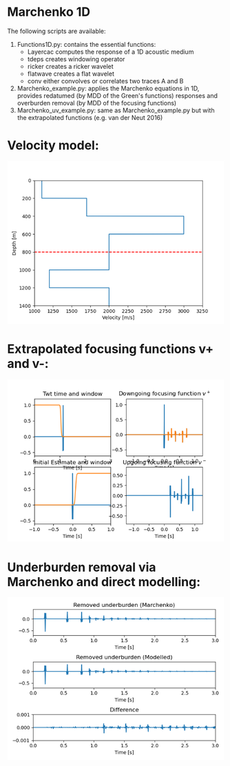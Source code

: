 # Marchenko 1D
The following scripts are available:
   1. Functions1D.py: contains the essential functions:
      - Layercac computes the response of a 1D acoustic medium
      - tdeps creates windowing operator
      - ricker creates a ricker wavelet
      - flatwave creates a flat wavelet
      - conv either convolves or correlates two traces A and B
   2. Marchenko_example.py: applies the Marchenko equations in 1D, provides redatumed (by MDD of the Green's functions) responses and overburden removal (by MDD of the focusing functions)
   3. Marchenko_uv_example.py: same as Marchenko_example.py but with the extrapolated functions (e.g. van der Neut 2016)

# Velocity model:
![Model](https://github.com/Ohnoj/Geophysics/blob/main/Marchenko1D/Model.png?raw=true)
# Extrapolated focusing functions v+ and v-:
![FocusingFunctions](https://github.com/Ohnoj/Geophysics/blob/main/Marchenko1D/FocusingFunctions.png?raw=true)
# Underburden removal via Marchenko and direct modelling:
![Removal](https://github.com/Ohnoj/Geophysics/blob/main/Marchenko1D/UnderburdenRemoval.png?raw=true)
